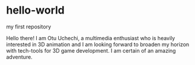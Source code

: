 # hello-world
my first repository

Hello there!
I am Otu Uchechi, a multimedia enthusiast who is heavily interested in 3D animation and I am looking forward to broaden my horizon with tech-tools for 3D game development. I am certain of an amazing adventure.   

